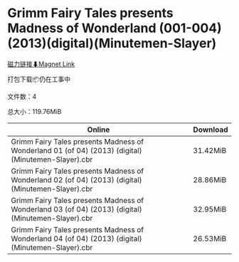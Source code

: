 # Grimm Fairy Tales presents Madness of Wonderland (001-004)(2013)(digital)(Minutemen-Slayer)

[磁力链接⬇Magnet Link](magnet:?xt=urn:btih:43365b14cda846be45a14fa3c183ddbd0a2e08a7&dn=Grimm%20Fairy%20Tales%20presents%20Madness%20of%20Wonderland%20%28001-004%29%282013%29%28digital%29%28Minutemen-Slayer%29)

打包下载📦仍在工事中

文件数：4

总大小：119.76MiB

Online | Download
--- | ---
Grimm Fairy Tales presents Madness of Wonderland 01 (of 04) (2013) (digital) (Minutemen-Slayer).cbr | 31.42MiB
Grimm Fairy Tales presents Madness of Wonderland 02 (of 04) (2013) (digital) (Minutemen-Slayer).cbr | 28.86MiB
Grimm Fairy Tales presents Madness of Wonderland 03 (of 04) (2013) (digital) (Minutemen-Slayer).cbr | 32.95MiB
Grimm Fairy Tales presents Madness of Wonderland 04 (of 04) (2013) (digital) (Minutemen-Slayer).cbr | 26.53MiB